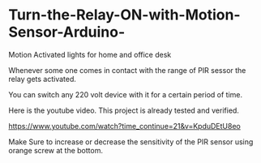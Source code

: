 # Turn-the-Relay-ON-with-Motion-Sensor-Arduino-
Motion Activated lights for home and office desk


Whenever some one comes in contact with the range of PIR sessor the relay gets activated.

You can switch any 220 volt device with it for a certain period of time.

Here is the youtube video. This project is already tested and verified.

https://www.youtube.com/watch?time_continue=21&v=KpduDEtU8eo


Make Sure to increase or decrease the sensitivity of the PIR sensor using orange screw at the bottom.






